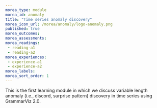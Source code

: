 ```yaml
---
morea_type: module
morea_id: anomaly
title: "Time series anomaly discovery"
morea_icon_url: /morea/anomaly/logo-anomaly.png
published: true
morea_outcomes:
morea_assessments:
morea_readings:
 - reading-a1
 - reading-a2
morea_experiences:
 - experience-a1
 - experience-a2 
morea_labels:
morea_sort_order: 1
---
```


This is the first learning module in which we discuss variable length anomaly (i.e., discord, surprise pattern) discovery in time series using GrammarViz 2.0.
